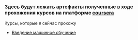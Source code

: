 ### Здесь будут лежать артефакты полученные в ходе прохожения курсов на платформе [coursera](https://www.coursera.org/)

Курсы, которые я сейчас прохожу
- [Введение машинное обучение](intro-ml)
